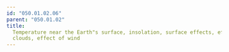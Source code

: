 ```yaml
---
id: "050.01.02.06"
parent: "050.01.02"
title:
  Temperature near the Earth"s surface, insolation, surface effects, effect of
  clouds, effect of wind
---
```

